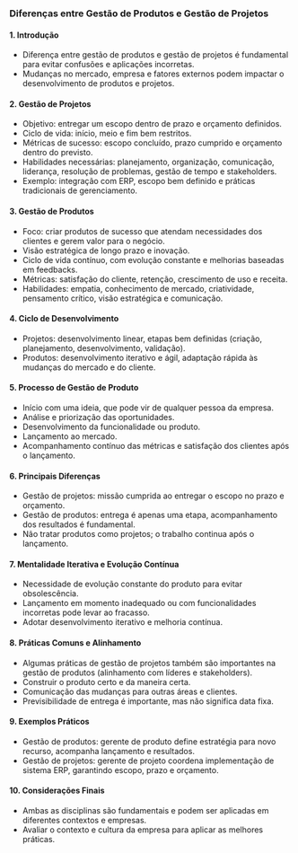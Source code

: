 ### Diferenças entre Gestão de Produtos e Gestão de Projetos

#### 1. Introdução

- Diferença entre gestão de produtos e gestão de projetos é fundamental para evitar confusões e aplicações incorretas.
- Mudanças no mercado, empresa e fatores externos podem impactar o desenvolvimento de produtos e projetos.

#### 2. Gestão de Projetos

- Objetivo: entregar um escopo dentro de prazo e orçamento definidos.
- Ciclo de vida: início, meio e fim bem restritos.
- Métricas de sucesso: escopo concluído, prazo cumprido e orçamento dentro do previsto.
- Habilidades necessárias: planejamento, organização, comunicação, liderança, resolução de problemas, gestão de tempo e stakeholders.
- Exemplo: integração com ERP, escopo bem definido e práticas tradicionais de gerenciamento.

#### 3. Gestão de Produtos

- Foco: criar produtos de sucesso que atendam necessidades dos clientes e gerem valor para o negócio.
- Visão estratégica de longo prazo e inovação.
- Ciclo de vida contínuo, com evolução constante e melhorias baseadas em feedbacks.
- Métricas: satisfação do cliente, retenção, crescimento de uso e receita.
- Habilidades: empatia, conhecimento de mercado, criatividade, pensamento crítico, visão estratégica e comunicação.

#### 4. Ciclo de Desenvolvimento

- Projetos: desenvolvimento linear, etapas bem definidas (criação, planejamento, desenvolvimento, validação).
- Produtos: desenvolvimento iterativo e ágil, adaptação rápida às mudanças do mercado e do cliente.

#### 5. Processo de Gestão de Produto

- Início com uma ideia, que pode vir de qualquer pessoa da empresa.
- Análise e priorização das oportunidades.
- Desenvolvimento da funcionalidade ou produto.
- Lançamento ao mercado.
- Acompanhamento contínuo das métricas e satisfação dos clientes após o lançamento.

#### 6. Principais Diferenças

- Gestão de projetos: missão cumprida ao entregar o escopo no prazo e orçamento.
- Gestão de produtos: entrega é apenas uma etapa, acompanhamento dos resultados é fundamental.
- Não tratar produtos como projetos; o trabalho continua após o lançamento.

#### 7. Mentalidade Iterativa e Evolução Contínua

- Necessidade de evolução constante do produto para evitar obsolescência.
- Lançamento em momento inadequado ou com funcionalidades incorretas pode levar ao fracasso.
- Adotar desenvolvimento iterativo e melhoria contínua.

#### 8. Práticas Comuns e Alinhamento

- Algumas práticas de gestão de projetos também são importantes na gestão de produtos (alinhamento com líderes e stakeholders).
- Construir o produto certo e da maneira certa.
- Comunicação das mudanças para outras áreas e clientes.
- Previsibilidade de entrega é importante, mas não significa data fixa.

#### 9. Exemplos Práticos

- Gestão de produtos: gerente de produto define estratégia para novo recurso, acompanha lançamento e resultados.
- Gestão de projetos: gerente de projeto coordena implementação de sistema ERP, garantindo escopo, prazo e orçamento.

#### 10. Considerações Finais

- Ambas as disciplinas são fundamentais e podem ser aplicadas em diferentes contextos e empresas.
- Avaliar o contexto e cultura da empresa para aplicar as melhores práticas.

